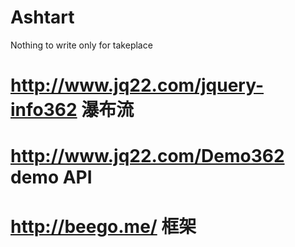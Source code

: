 # Ashtart
Nothing to write only for takeplace

# http://www.jq22.com/jquery-info362 瀑布流
# http://www.jq22.com/Demo362 demo API

# http://beego.me/  框架